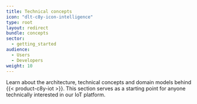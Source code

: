 ```yaml
---
title: Technical concepts
icon: "dlt-c8y-icon-intelligence"
type: root
layout: redirect
bundle: concepts
sector:
  - getting_started
audience:
  - Users
  - Developers
weight: 10
---
```


Learn about the architecture, technical concepts and domain models behind {{< product-c8y-iot >}}. This section serves as a starting point for anyone technically interested in our IoT platform.
